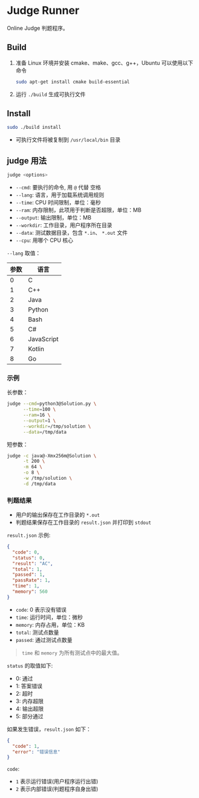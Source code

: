 # Judge Runner

Online Judge 判题程序。

## Build

1. 准备 Linux 环境并安装 cmake、make、gcc、g++，Ubuntu 可以使用以下命令

   ```bash
   sudo apt-get install cmake build-essential
   ```

2. 运行 `./build` 生成可执行文件

## Install

```bash
sudo ./build install
```

- 可执行文件将被复制到 `/usr/local/bin` 目录

## judge 用法

```bash
judge <options>
```

- `--cmd`: 要执行的命令, 用 `@` 代替 <kbd>空格</kbd>
- `--lang`: 语言，用于加载系统调用规则
- `--time`: CPU 时间限制，单位：毫秒
- `--ram`: 内存限制，此项用于判断是否超限，单位：MB
- `--output`: 输出限制，单位：MB
- `--workdir`: 工作目录，用户程序所在目录
- `--data`: 测试数据目录，包含 `*.in`、 `*.out` 文件
- `--cpu`: 用哪个 CPU 核心

`--lang` 取值：

| 参数 | 语言         |
|----|------------|
| 0  | C          |
| 1  | C++        |
| 2  | Java       |
| 3  | Python     |
| 4  | Bash       |
| 5  | C#         |
| 6  | JavaScript |
| 7  | Kotlin     |
| 8  | Go         |

### 示例

长参数：

```bash
judge --cmd=python3@Solution.py \
      --time=100 \
      --ram=16 \
      --output=1 \
      --workdir=/tmp/solution \
      --data=/tmp/data
```

短参数：

```bash
judge -c java@-Xmx256m@Solution \
      -t 200 \
      -m 64 \
      -o 8 \
      -w /tmp/solution \
      -d /tmp/data
```

### 判题结果

- 用户的输出保存在工作目录的 `*.out`
- 判题结果保存在工作目录的 `result.json` 并打印到 `stdout`

`result.json` 示例:

```json
{
  "code": 0,
  "status": 0,
  "result": "AC",
  "total": 1,
  "passed": 1,
  "passRate": 1,
  "time": 1,
  "memory": 560
}
```

- `code`: 0 表示没有错误
- `time`: 运行时间，单位：微秒
- `memory`: 内存占用，单位：KB
- `total`: 测试点数量
- `passed`: 通过测试点数量

> `time` 和 `memory` 为所有测试点中的最大值。

`status` 的取值如下:

- 0: 通过
- 1: 答案错误
- 2: 超时
- 3: 内存超限
- 4: 输出超限
- 5: 部分通过

如果发生错误，`result.json` 如下：

```json
{
  "code": 1,
  "error": "错误信息"
}
```

`code`:

- `1` 表示运行错误(用户程序运行出错)
- `2` 表示内部错误(判题程序自身出错)
